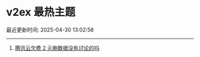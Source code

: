 # v2ex 最热主题

最近更新时间: 2025-04-30 13:02:58

--- 
1. [腾讯云欠费 2 元删数据没有讨论的吗](https://www.v2ex.com/t/1129021) 
